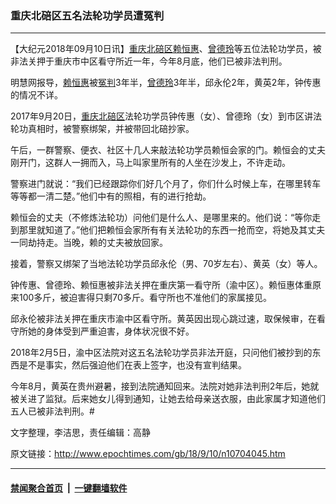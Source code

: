### 重庆北碚区五名法轮功学员遭冤判
------------------------

<p>【大纪元2018年09月10日讯】<a href="http://www.epochtimes.com/gb/tag/%E9%87%8D%E5%BA%86%E5%8C%97%E7%A2%9A%E5%8C%BA.html">重庆北碚区</a><a href="http://www.epochtimes.com/gb/tag/%E8%B5%96%E6%81%92%E6%83%A0.html">赖恒惠</a>、<a href="http://www.epochtimes.com/gb/tag/%E6%9B%BE%E5%BE%B7%E7%8E%B2.html">曾德玲</a>等五位法轮功学员，被非法关押于重庆市中区看守所近一年，今年8月底，他们已被非法判刑。</p>
<p>明慧网报导，<a href="http://www.epochtimes.com/gb/tag/%E8%B5%96%E6%81%92%E6%83%A0.html">赖恒惠</a>被<a href="http://www.epochtimes.com/gb/tag/%E5%86%A4%E5%88%A4.html">冤判</a>3年半，<a href="http://www.epochtimes.com/gb/tag/%E6%9B%BE%E5%BE%B7%E7%8E%B2.html">曾德玲</a>3年半，邱永伦2年，黄英2年，钟传惠的情况不详。</p>
<p>2017年9月20日，<a href="http://www.epochtimes.com/gb/tag/%E9%87%8D%E5%BA%86%E5%8C%97%E7%A2%9A%E5%8C%BA.html">重庆北碚区</a>法轮功学员钟传惠（女）、曾德玲（女）到市区讲法轮功真相时，被警察绑架，并被带回北碚抄家。</p>
<p>午后，一群警察、便衣、社区十几人来敲法轮功学员赖恒会家的门。赖恒会的丈夫刚开门，这群人一拥而入，马上叫家里所有的人坐在沙发上，不许走动。</p>
<p>警察进门就说：“我们已经跟踪你们好几个月了，你们什么时候上车，在哪里转车等等都一清二楚。”他们中有的照相，有的进行抢劫。</p>
<p>赖恒会的丈夫（不修炼法轮功）问他们是什么人、是哪里来的。他们说：“等你走到那里就知道了。”他们把赖恒会家所有有关法轮功的东西一抢而空，将她及其丈夫一同劫持走。当晚，赖的丈夫被放回家。</p>
<p>接着，警察又绑架了当地法轮功学员邱永伦（男、70岁左右）、黄英（女）等人。</p>
<p>钟传惠、曾德玲、赖恒惠被非法关押在重庆第一看守所（渝中区）。赖恒惠体重原来100多斤，被迫害得只剩70多斤。看守所也不准他们的家属接见。</p>
<p>邱永伦被非法关押在重庆市渝中区看守所。黄英因出现心跳过速，取保候审，在看守所她的身体受到严重迫害，身体状况很不好。</p>
<p>2018年2月5日，渝中区法院对这五名法轮功学员非法开庭，只问他们被抄到的东西是不是事实，然后强迫他们在表上签字，也没有宣判结果。</p>
<p>今年8月，黄英在贵州避暑，接到法院通知回来。法院对她非法判刑2年后，她就被关进了监狱。后来她女儿得到通知，让她去给母亲送衣服，由此家属才知道他们五人已被非法判刑。#</p>
<p>文字整理，李洁思，责任编辑：高静</p>

原文链接：http://www.epochtimes.com/gb/18/9/10/n10704045.htm


------------------------
#### [禁闻聚合首页](https://github.com/gfw-breaker/banned-news/blob/master/README.md) &nbsp;|&nbsp;  [一键翻墙软件](https://github.com/gfw-breaker/nogfw/blob/master/README.md)